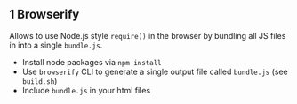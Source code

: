 
## 1 Browserify

Allows to use Node.js style `require()` in the browser by bundling all JS files in into a single
`bundle.js`.

- Install node packages via `npm install`
- Use `browserify` CLI to generate a single output file called `bundle.js` (see `build.sh`)
- Include `bundle.js` in your html files
